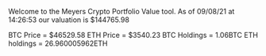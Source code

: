 Welcome to the Meyers Crypto Portfolio Value tool. 
As of 09/08/21 at 14:26:53 our valuation is $144765.98 

BTC Price = $46529.58
 ETH Price = $3540.23
BTC Holdings = 1.06BTC
 ETH holdings = 26.960005962ETH 
